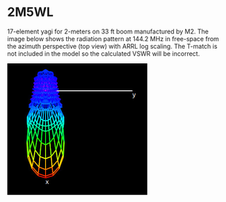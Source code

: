 # 2M5WL

17-element yagi for 2-meters on 33 ft boom manufactured by M2. 
The image below shows the radiation pattern at 144.2 MHz in free-space from the azimuth perspective (top view) with ARRL log scaling. 
The T-match is not included in the model so the calculated VSWR will be incorrect. 

![alt text](https://github.com/microphonon/antenna-modeling/blob/main/2M5WL/azimuth.jpg)
